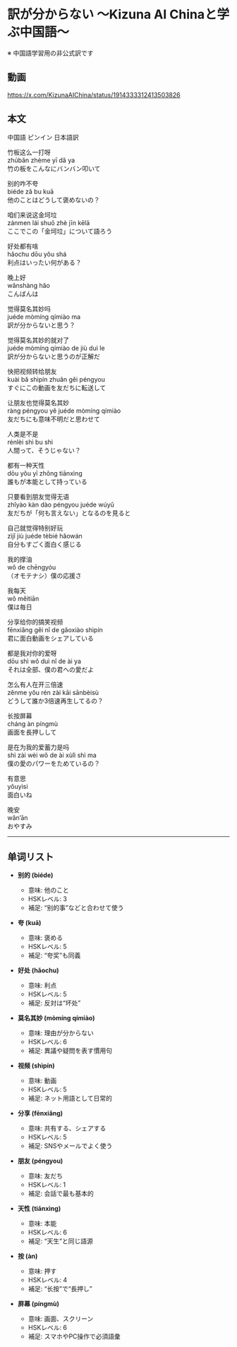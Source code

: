 # 訳が分からない 〜Kizuna AI Chinaと学ぶ中国語〜
※ 中国語学習用の非公式訳です

## 動画
https://x.com/KizunaAIChina/status/1914333312413503826

## 本文  

中国語 ピンイン 日本語訳  

竹板这么一打呀  
zhúbǎn zhème yī dǎ ya  
竹の板をこんなにバンバン叩いて  

别的咋不夸  
biéde zǎ bu kuā  
他のことはどうして褒めないの？  

咱们来说这金坷垃  
zánmen lái shuō zhè jīn kēlā  
ここでこの「金坷垃」について語ろう  

好处都有啥  
hǎochu dōu yǒu shá  
利点はいったい何がある？  

晚上好  
wǎnshàng hǎo  
こんばんは  

觉得莫名其妙吗  
juéde mòmíng qímiào ma  
訳が分からないと思う？  

觉得莫名其妙的就对了  
juéde mòmíng qímiào de jiù duì le  
訳が分からないと思うのが正解だ  

快把视频转给朋友  
kuài bǎ shìpín zhuǎn gěi péngyou  
すぐにこの動画を友だちに転送して  

让朋友也觉得莫名其妙  
ràng péngyou yě juéde mòmíng qímiào  
友だちにも意味不明だと思わせて  

人类是不是  
rénlèi shì bu shì  
人間って、そうじゃない？  

都有一种天性  
dōu yǒu yī zhǒng tiānxìng  
誰もが本能として持っている  

只要看到朋友觉得无语  
zhǐyào kàn dào péngyou juéde wúyǔ  
友だちが「何も言えない」となるのを見ると  

自己就觉得特别好玩  
zìjǐ jiù juéde tèbié hǎowán  
自分もすごく面白く感じる  

我的撑油  
wǒ de chēngyóu  
（オモテナシ）僕の応援さ  

我每天  
wǒ měitiān  
僕は毎日  

分享给你的搞笑视频  
fēnxiǎng gěi nǐ de gǎoxiào shìpín  
君に面白動画をシェアしている  

都是我对你的爱呀  
dōu shì wǒ duì nǐ de ài ya  
それは全部、僕の君への愛だよ  

怎么有人在开三倍速  
zěnme yǒu rén zài kāi sānbèisù  
どうして誰か3倍速再生してるの？  

长按屏幕  
cháng àn píngmù  
画面を長押しして  

是在为我的爱蓄力是吗  
shì zài wèi wǒ de ài xùlì shì ma  
僕の愛のパワーをためているの？  

有意思  
yǒuyìsi  
面白いね  

晚安  
wǎn’ān  
おやすみ  

---

## 单词リスト

* **别的 (biéde)**  
  - 意味: 他のこと  
  - HSKレベル: 3  
  - 補足: “别的事”などと合わせて使う  

* **夸 (kuā)**  
  - 意味: 褒める  
  - HSKレベル: 5  
  - 補足: “夸奖”も同義  

* **好处 (hǎochu)**  
  - 意味: 利点  
  - HSKレベル: 5  
  - 補足: 反対は“坏处”  

* **莫名其妙 (mòmíng qímiào)**  
  - 意味: 理由が分からない  
  - HSKレベル: 6  
  - 補足: 異議や疑問を表す慣用句  

* **视频 (shìpín)**  
  - 意味: 動画  
  - HSKレベル: 5  
  - 補足: ネット用語として日常的  

* **分享 (fēnxiǎng)**  
  - 意味: 共有する、シェアする  
  - HSKレベル: 5  
  - 補足: SNSやメールでよく使う  

* **朋友 (péngyou)**  
  - 意味: 友だち  
  - HSKレベル: 1  
  - 補足: 会話で最も基本的  

* **天性 (tiānxìng)**  
  - 意味: 本能  
  - HSKレベル: 6  
  - 補足: “天生”と同じ語源  

* **按 (àn)**  
  - 意味: 押す  
  - HSKレベル: 4  
  - 補足: “长按”で“長押し”  

* **屏幕 (píngmù)**  
  - 意味: 画面、スクリーン  
  - HSKレベル: 6  
  - 補足: スマホやPC操作で必須語彙
